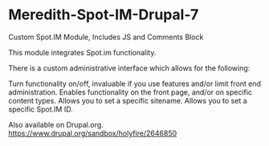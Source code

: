 # Meredith-Spot-IM-Drupal-7
Custom Spot.IM Module, Includes JS and Comments Block

This module integrates Spot.im functionality.

There is a custom administrative interface which allows for the following:

Turn functionality on/off, invaluable if you use features and/or limit front end administration.
Enables functionality on the front page, and/or on specific content types.
Allows you to set a specific sitename.
Allows you to set a specific Spot.IM ID.

Also available on Drupal.org.
https://www.drupal.org/sandbox/holyfire/2646850
